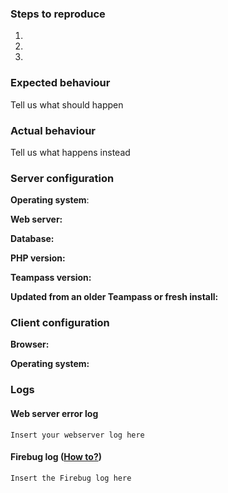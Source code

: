 <!--
Thanks for reporting issues back to Teampass! This is the issue tracker of Teampass, if you have any support question please check out https://groups.google.com/forum/?hl=fr#!forum/theteampass

To make it possible for us to help you please fill out below information carefully.
--> 
### Steps to reproduce
1.
2.
3.

### Expected behaviour
Tell us what should happen

### Actual behaviour
Tell us what happens instead

### Server configuration
**Operating system**:

**Web server:**

**Database:**

**PHP version:**

**Teampass version:** 

**Updated from an older Teampass or fresh install:**

### Client configuration
**Browser:**

**Operating system:**

### Logs
#### Web server error log
```
Insert your webserver log here
```

#### Firebug log ([How to?](http://teampass.net/2014-02-09-how-to-communicate-an-error-log))
```
Insert the Firebug log here
```

